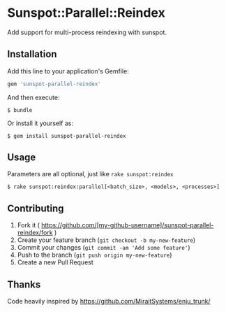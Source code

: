 # Sunspot::Parallel::Reindex

Add support for multi-process reindexing with sunspot.  

## Installation

Add this line to your application's Gemfile:

```ruby
gem 'sunspot-parallel-reindex'
```

And then execute:

    $ bundle

Or install it yourself as:

    $ gem install sunspot-parallel-reindex

## Usage

Parameters are all optional, just like `rake sunspot:reindex`

    $ rake sunspot:reindex:parallel[<batch_size>, <models>, <processes>]

## Contributing

1. Fork it ( https://github.com/[my-github-username]/sunspot-parallel-reindex/fork )
2. Create your feature branch (`git checkout -b my-new-feature`)
3. Commit your changes (`git commit -am 'Add some feature'`)
4. Push to the branch (`git push origin my-new-feature`)
5. Create a new Pull Request

## Thanks

Code heavily inspired by https://github.com/MiraitSystems/enju_trunk/
